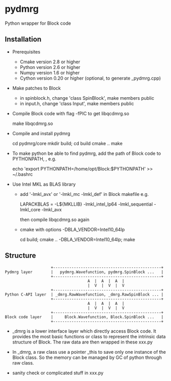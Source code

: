 pydmrg
======

Python wrapper for Block code


Installation
------------

* Prerequisites
    - Cmake version 2.8 or higher
    - Python version 2.6 or higher
    - Numpy version 1.6 or higher
    - Cython version 0.20 or higher (optional, to generate _pydmrg.cpp)

* Make patches to Block
    - in spinblock.h, change 'class SpinBlock', make members public
    - in input.h, change 'class Input', make members public

* Compile Block code with flag  -fPIC  to get  libqcdmrg.so

    make libqcdmrg.so

* Compile and install pydmrg

    cd pydmrg/core
    mkdir build; cd build
    cmake ..
    make

* To make python be able to find pydmrg, add the path of Block code to
   PYTHONPATH, , e.g.

    echo 'export PYTHONPATH=/home/opt/Block:$PYTHONPATH' >> ~/.bashrc

* Use Intel MKL as BLAS library
    - add '-lmkl_avx' or '-lmkl_mc -lmkl_def' in Block makefile e.g.

        LAPACKBLAS = -L${MKLLIB} -lmkl_intel_lp64 -lmkl_sequential -lmkl_core -lmkl_avx

      then compile  libqcdmrg.so  again

    - cmake with options -DBLA_VENDOR=Intel10_64lp

        cd build; cmake .. -DBLA_VENDOR=Intel10_64lp; make


Structure
---------
                        +-----------------------------------------------+
    Pydmrg layer        |   pydmrg.Wavefunction, pydmrg.SpinBlock ...   |
                        +-----------------------------------------------+
                                        A  |  A  |  A  |
                                        |  V  |  V  |  V
                        +-----------------------------------------------+
    Python C-API layer  | _dmrg.RawWavefunction, _dmrg.RawSpinBlock ... |
                        +-----------------------------------------------+
                                        A  |  A  |  A  |
                                        |  V  |  V  |  V
                        +-----------------------------------------------+
    Block code layer    |     Block.Wavefunction, Block.SpinBlock ...   |
                        +-----------------------------------------------+

* _dmrg is a lower interface layer which directly access Block code.
  It provides the most basic functions or class to represent the
  intrinsic data structure of Block.  The raw data are then wrapped in
  these xxx.py

* In _dmrg, a raw class use a pointer _this to save only one instance of
  the Block class.  So the memory can be managed by GC of python through
  raw class.

* sanity check or complicated stuff in xxx.py
